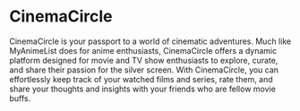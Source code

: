 # CinemaCircle

CinemaCircle is your passport to a world of cinematic adventures. Much like MyAnimeList does for anime enthusiasts, CinemaCircle offers a dynamic platform designed for movie and TV show enthusiasts to explore, curate, and share their passion for the silver screen. With CinemaCircle, you can effortlessly keep track of your watched films and series, rate them, and share your thoughts and insights with your friends who are fellow movie buffs.
